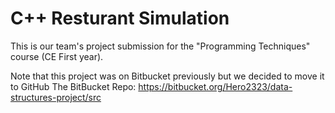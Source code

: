 # C++ Resturant Simulation
This is our team's project submission for the "Programming Techniques" course (CE First year).

Note that this project was on Bitbucket previously but we decided to move it to GitHub
The BitBucket Repo: https://bitbucket.org/Hero2323/data-structures-project/src
